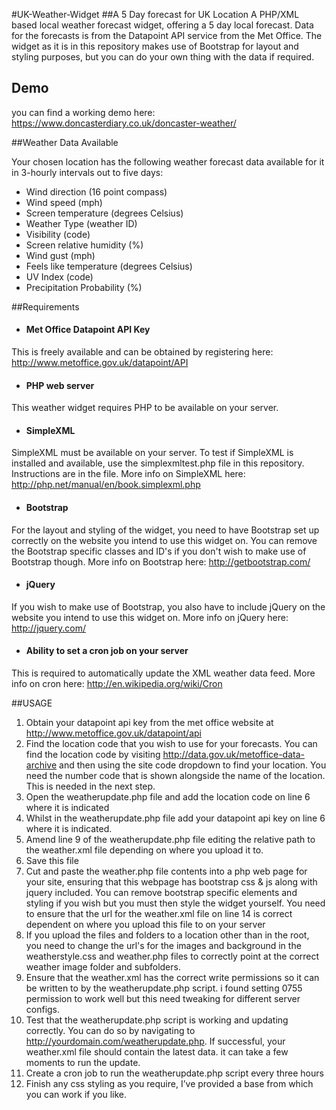 ﻿#UK-Weather-Widget
##A 5 Day forecast for UK Location
A PHP/XML based local weather forecast widget, offering a 5 day local forecast. Data for the forecasts is from the Datapoint API service from the Met Office. The widget as it is in this repository makes use of Bootstrap for layout and styling purposes, but you can do your own thing with the data if required.

## Demo
you can find a working demo here: https://www.doncasterdiary.co.uk/doncaster-weather/

##Weather Data Available

Your chosen location has the following weather forecast data available for it in 3-hourly intervals out to five days:

* Wind direction (16 point compass)
* Wind speed (mph)
* Screen temperature (degrees Celsius)
* Weather Type (weather ID)
* Visibility (code)
* Screen relative humidity (%)
* Wind gust (mph)
* Feels like temperature (degrees Celsius)
* UV Index (code)
* Precipitation Probability (%)

##Requirements

* #### Met Office Datapoint API Key
This is freely available and can be obtained by registering here: http://www.metoffice.gov.uk/datapoint/API

* #### PHP web server
This weather widget requires PHP to be available on your server.

* #### SimpleXML 
SimpleXML must be available on your server. 
To test if SimpleXML is installed and available, use the simplexmltest.php file in this repository. Instructions are in the file. 
More info on SimpleXML here: http://php.net/manual/en/book.simplexml.php

* #### Bootstrap
For the layout and styling of the widget, you need to have Bootstrap set up correctly on the website you intend to use this widget on. You can remove the Bootstrap specific classes and ID's if you don't wish to make use of Bootstrap though. 
More info on Bootstrap here: http://getbootstrap.com/

* #### jQuery
If you wish to make use of Bootstrap, you also have to include jQuery on the website you intend to use this widget on.
More info on jQuery here: http://jquery.com/

* #### Ability to set a cron job on your server
This is required to automatically update the XML weather data feed. More info on cron here: http://en.wikipedia.org/wiki/Cron



##USAGE 

1. Obtain your datapoint api key from the met office website at http://www.metoffice.gov.uk/datapoint/api
2. Find the location code that you wish to use for your forecasts. You can find the location code by visiting http://data.gov.uk/metoffice-data-archive and then using the site code dropdown to find your location. You need the number code that is shown alongside the name of the location. This is needed in the next step.
3. Open the weatherupdate.php file and add the location code on line 6 where it is indicated
4. Whilst in the weatherupdate.php file add your datapoint api key on line 6 where it is indicated.
5. Amend line 9 of the weatherupdate.php file editing the relative path to the weather.xml file depending on where you upload it to.
6. Save this file
7. Cut and paste the weather.php file contents into a php web page for your site, ensuring that this webpage has bootstrap css & js along with jquery included. You can remove bootstrap specific elements and styling if you wish but you must then style the widget yourself. You need to ensure that the url for the weather.xml file on line 14 is correct dependent on where you upload this file to on your server
8. If you upload the files and folders to a location other than in the root, you need to change the url's for the images and background in the weatherstyle.css and weather.php files to correctly point at the correct weather image folder and subfolders.
9. Ensure that the weather.xml has the correct write permissions so it can be written to by the weatherupdate.php script. i found setting 0755 permission to work well but this need tweaking for different server configs.
10. Test that the weatherupdate.php script is working and updating correctly. You can do so by navigating to http://yourdomain.com/weatherupdate.php. If successful, your weather.xml file should contain the latest data. it can take a few moments to run the update.
11. Create a cron job to run the weatherupdate.php script every three hours
12. Finish any css styling as you require, I’ve provided a base from which you can work if you like.
